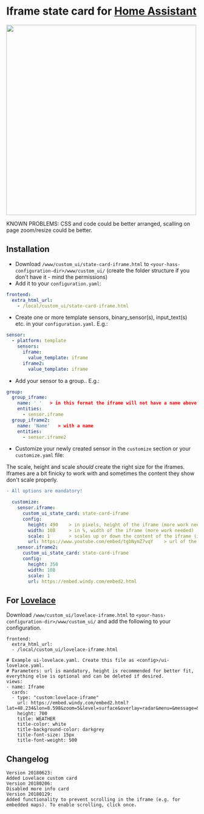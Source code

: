 # Iframe state card for [Home Assistant](https://home-assistant.io)

<img src="https://i.imgur.com/rwFiDcq.gif" height="500">

KNOWN PROBLEMS: CSS and code could be better arranged, scalling on page zoom/resize could be better.

## Installation
* Download `/www/custom_ui/state-card-iframe.html` to `<your-hass-configuration-dir>/www/custom_ui/` (create the folder structure if you don't have it - mind the permissions)
* Add it to your `configuration.yaml`:
```yaml
frontend:
  extra_html_url:
    - /local/custom_ui/state-card-iframe.html
```
* Create one or more template sensors, binary_sensor(s), input_text(s) etc. in your `configuration.yaml`. E.g.:
```yaml
sensor:
  - platform: template
    sensors:
      iframe:
        value_template: iframe
      iframe2:
        value_template: iframe
```
* Add your sensor to a group.. E.g.:
```yaml
group:
  group_iframe:
    name: ' '   > in this format the iframe will not have a name above
    entities:
      - sensor.iframe
  group_iframe2:
    name: 'Name'   > with a name
    entities:
      - sensor.iframe2
```
* Customize your newly created sensor in the `customize` section or your `customize.yaml` file:

The scale, height and scale _should_ create the right size for the iframes. Iframes are a bit finicky to work with and sometimes the content they show don't scale properly.
```diff
- All options are mandatory!
```

```yaml
  customize:
    sensor.iframe:
      custom_ui_state_card: state-card-iframe
      config:
        height: 490    > in pixels, height of the iframe (more work needed)
        width: 108     > in %, width of the iframe (more work needed)
        scale: 1       > scales up or down the content of the iframe (it affects both the height and the width)
        url: https://www.youtube.com/embed/tgbNymZ7vqY    > url of the resource (**please note that some websites won't allow iframe embeding**)
    sensor.iframe2:
      custom_ui_state_card: state-card-iframe
      config:
        height: 350
        width: 108
        scale: 1
        url: https://embed.windy.com/embed2.html
 ```
## For [Lovelace](https://gist.github.com/ciotlosm/9508388876edf92c4c1f3579e740fbd5)
Download `/www/custom_ui/lovelace-iframe.html` to `<your-hass-configuration-dir>/www/custom_ui/` and add the following to your configuration.

```
frontend:
  extra_html_url:
  - /local/custom_ui/lovelace-iframe.html
```

```
# Example ui-lovelace.yaml. Create this file as <config>/ui-lovelace.yaml. 
# Parameters: url is mandatory, height is recommended for better fit, everything else is optional and can be deleted if desired.
views:
- name: Iframe
  cards:
  - type: "custom:lovelace-iframe"
    url: https://embed.windy.com/embed2.html?lat=48.234&lon=8.598&zoom=5&level=surface&overlay=radar&menu=&message=&marker=&calendar=&pressure=&type=map&location=coordinates&detail=&detailLat=48.234&detailLon=8.598&metricWind=default&metricTemp=default&radarRange=-12
    height: 700
    title: WEATHER
    title-color: white
    title-background-color: darkgrey
    title-font-size: 15px
    title-font-weight: 500
```

## Changelog
```
Version 20180623:
Added Lovelace custom card
Version 20180206:
Disabled more info card
Version 20180129:
Added functionality to prevent scrolling in the iframe (e.g. for embedded maps). To enable scrolling, click once.
```
